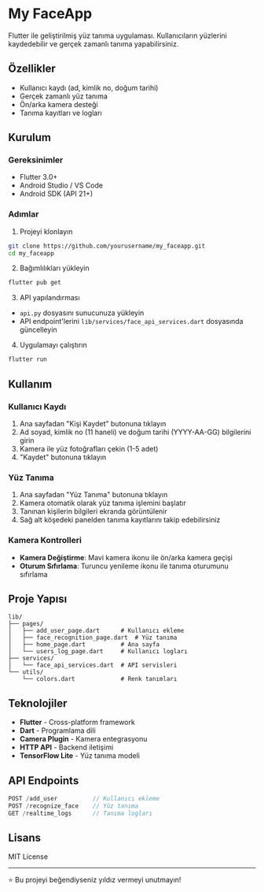 # My FaceApp

Flutter ile geliştirilmiş yüz tanıma uygulaması. Kullanıcıların yüzlerini kaydedebilir ve gerçek zamanlı tanıma yapabilirsiniz.

## Özellikler

- Kullanıcı kaydı (ad, kimlik no, doğum tarihi)
- Gerçek zamanlı yüz tanıma
- Ön/arka kamera desteği
- Tanıma kayıtları ve logları


## Kurulum

### Gereksinimler
- Flutter 3.0+
- Android Studio / VS Code
- Android SDK (API 21+)

### Adımlar
1. Projeyi klonlayın
```bash
git clone https://github.com/yourusername/my_faceapp.git
cd my_faceapp
```

2. Bağımlılıkları yükleyin
```bash
flutter pub get
```

3. API yapılandırması
- `api.py` dosyasını sunucunuza yükleyin
- API endpoint'lerini `lib/services/face_api_services.dart` dosyasında güncelleyin

4. Uygulamayı çalıştırın
```bash
flutter run
```

## Kullanım

### Kullanıcı Kaydı
1. Ana sayfadan "Kişi Kaydet" butonuna tıklayın
2. Ad soyad, kimlik no (11 haneli) ve doğum tarihi (YYYY-AA-GG) bilgilerini girin
3. Kamera ile yüz fotoğrafları çekin (1-5 adet)
4. "Kaydet" butonuna tıklayın

### Yüz Tanıma
1. Ana sayfadan "Yüz Tanıma" butonuna tıklayın
2. Kamera otomatik olarak yüz tanıma işlemini başlatır
3. Tanınan kişilerin bilgileri ekranda görüntülenir
4. Sağ alt köşedeki panelden tanıma kayıtlarını takip edebilirsiniz

### Kamera Kontrolleri
- **Kamera Değiştirme**: Mavi kamera ikonu ile ön/arka kamera geçişi
- **Oturum Sıfırlama**: Turuncu yenileme ikonu ile tanıma oturumunu sıfırlama

## Proje Yapısı

```
lib/
├── pages/
│   ├── add_user_page.dart      # Kullanıcı ekleme
│   ├── face_recognition_page.dart  # Yüz tanıma
│   ├── home_page.dart          # Ana sayfa
│   └── users_log_page.dart     # Kullanıcı logları
├── services/
│   └── face_api_services.dart  # API servisleri
└── utils/
    └── colors.dart             # Renk tanımları
```

## Teknolojiler

- **Flutter** - Cross-platform framework
- **Dart** - Programlama dili
- **Camera Plugin** - Kamera entegrasyonu
- **HTTP API** - Backend iletişimi
- **TensorFlow Lite** - Yüz tanıma modeli

## API Endpoints

```dart
POST /add_user          // Kullanıcı ekleme
POST /recognize_face    // Yüz tanıma
GET /realtime_logs      // Tanıma logları
```

## Lisans

MIT License

---

⭐ Bu projeyi beğendiyseniz yıldız vermeyi unutmayın!
